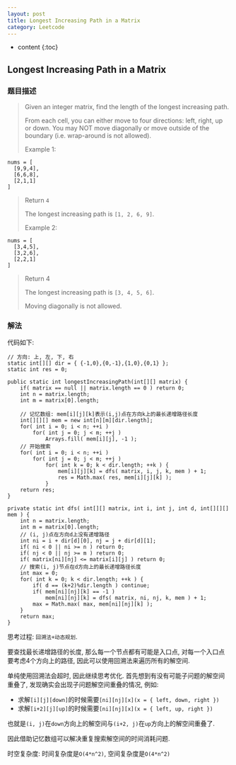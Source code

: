 ```yaml
---
layout: post
title: Longest Increasing Path in a Matrix
category: Leetcode
---
```


* content
{:toc}

## Longest Increasing Path in a Matrix

### 题目描述

> Given an integer matrix, find the length of the longest increasing path.
>
> From each cell, you can either move to four directions: left, right, up or down. You may NOT move diagonally or move outside of the boundary (i.e. wrap-around is not allowed).
>
> Example 1:
>
    nums = [
      [9,9,4],
      [6,6,8],
      [2,1,1]
    ]
>
> Return `4`
> 
> The longest increasing path is `[1, 2, 6, 9]`.
>
> Example 2:
>
    nums = [
      [3,4,5],
      [3,2,6],
      [2,2,1]
    ]
>
> Return 4
> 
> The longest increasing path is `[3, 4, 5, 6]`. 
> 
> Moving diagonally is not allowed.

### 解法

代码如下:

    // 方向: 上, 左, 下, 右
    static int[][] dir = { {-1,0},{0,-1},{1,0},{0,1} };
    static int res = 0;

    public static int longestIncreasingPath(int[][] matrix) {
        if( matrix == null || matrix.length == 0 ) return 0;
        int n = matrix.length;
        int m = matrix[0].length;

        // 记忆数组: mem[i][j][k]表示(i,j)点在方向k上的最长递增路径长度
        int[][][] mem = new int[n][m][dir.length];
        for( int i = 0; i < n; ++i )
            for( int j = 0; j < m; ++j )
                Arrays.fill( mem[i][j], -1 );
        // 开始搜索
        for( int i = 0; i < n; ++i )
            for( int j = 0; j < m; ++j )
                for( int k = 0; k < dir.length; ++k ) {
                    mem[i][j][k] = dfs( matrix, i, j, k, mem ) + 1;
                    res = Math.max( res, mem[i][j][k] );
                }
        return res;
    }

    private static int dfs( int[][] matrix, int i, int j, int d, int[][][] mem ) {
        int n = matrix.length;
        int m = matrix[0].length;
        // (i, j)点在方向d上没有递增路径
        int ni = i + dir[d][0], nj = j + dir[d][1];
        if( ni < 0 || ni >= n ) return 0;
        if( nj < 0 || nj >= m ) return 0;
        if( matrix[ni][nj] <= matrix[i][j] ) return 0;
        // 搜索(i, j)节点在d方向上的最长递增路径长度
        int max = 0;
        for( int k = 0; k < dir.length; ++k ) {
            if( d == (k+2)%dir.length ) continue;
            if( mem[ni][nj][k] == -1 )
                mem[ni][nj][k] = dfs( matrix, ni, nj, k, mem ) + 1;
            max = Math.max( max, mem[ni][nj][k] );
        }
        return max;
    }

思考过程: `回溯法+动态规划`.

要查找最长递增路径的长度, 那么每一个节点都有可能是入口点, 对每一个入口点要考虑4个方向上的路径, 因此可以使用回溯法来遍历所有的解空间.

单纯使用回溯法会超时, 因此继续思考优化. 首先想到有没有可能子问题的解空间重叠了, 发现确实会出现子问题解空间重叠的情况, 例如:

* 求解`[i][j][down]`的时候需要`[ni][nj][x](x = { left, down, right })`
* 求解`[i+2][j][up]`的时候需要`[ni][nj][x](x = { left, up, right })`

也就是`(i, j)`在`down`方向上的解空间与`(i+2, j)`在`up`方向上的解空间重叠了.

因此借助记忆数组可以解决重复搜索解空间的时间消耗问题.

时空复杂度: 时间复杂度是`O(4*n^2)`, 空间复杂度是`O(4*n^2)`